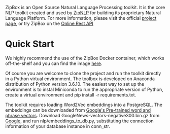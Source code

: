 ZipBox is an Open Source Natural Language Processing toolkit. It is the core NLP toolkit created and used by [ZipNLP](https://zipnlp.com) for building its proprietary Natural Language Platform. 
For more information, please visit the official [project page](https://eugenelin89.github.io/zipbox/), or try ZipBox on the [Online Rest API](https://box.zipnlp.com)

# Quick Start
We highly recommend the use of the ZipBox Docker container, which works off-the-shelf and you can find the image [here](https://hub.docker.com/r/eugenelin89/zipbox_image).

Of course you are welcome to clone the project and run the toolkit directly in a Python virtual environment. The toolbox is developed on Anaconda distribution of Python version 3.6.10. The easiest way to set up the environment is to instal Miniconda to run the appropriate version of Python, create a virtual environment and pip install -r requirements.txt.

The toolkit requires loading Word2Vec embeddings into a PostgreSQL. The embeddings can be downloaded from [Google's Pre-trained word and phrase vectors](https://code.google.com/archive/p/word2vec/). Download GoogleNews-vectors-negative300.bin.gz from [Google](https://code.google.com/archive/p/word2vec/), and run nlp/embeddings_to_db.py, substituting the connection information of your database instance in conn_str.

